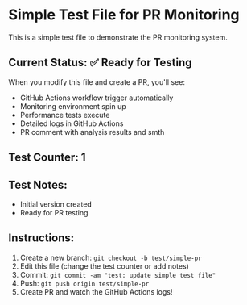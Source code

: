 # Simple Test File for PR Monitoring

This is a simple test file to demonstrate the PR monitoring system.

## Current Status: ✅ Ready for Testing

When you modify this file and create a PR, you'll see:
- GitHub Actions workflow trigger automatically
- Monitoring environment spin up
- Performance tests execute
- Detailed logs in GitHub Actions
- PR comment with analysis results and smth

## Test Counter: 1

## Test Notes:
- Initial version created
- Ready for PR testing

## Instructions:
1. Create a new branch: `git checkout -b test/simple-pr`
2. Edit this file (change the test counter or add notes)
3. Commit: `git commit -am "test: update simple test file"`
4. Push: `git push origin test/simple-pr`
5. Create PR and watch the GitHub Actions logs!